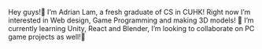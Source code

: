 Hey guys!👋  I’m Adrian Lam, a fresh graduate of CS in CUHK!
Right now I’m interested in Web design, Game Programming and making 3D models! 👀
I’m currently learning Unity, React and Blender, I’m looking to collaborate on PC game projects as well!🌱

<!---
LamPuyYin/LamPuyYin is a ✨ special ✨ repository because its `README.md` (this file) appears on your GitHub profile.
You can click the Preview link to take a look at your changes.
--->
